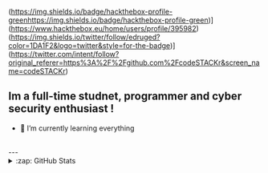 
(https://img.shields.io/badge/hackthebox-profile-greenhttps://img.shields.io/badge/hackthebox-profile-green)](https://www.hackthebox.eu/home/users/profile/395982)
(https://img.shields.io/twitter/follow/edruged?color=1DA1F2&logo=twitter&style=for-the-badge)](https://twitter.com/intent/follow?original_referer=https%3A%2F%2Fgithub.com%2FcodeSTACKr&screen_name=codeSTACKr)

## Im a full-time studnet, programmer and cyber security enthusiast !

- 🌱 I’m currently learning everything

<br />
---
</details>

<details>
  <summary>:zap: GitHub Stats</summary>

  <img align="left" alt="codeSTACKr's GitHub Stats" src="https://github-readme-stats.codestackr.vercel.app/api?username=4hed&show_icons=true&hide_border=true" />

</details>
